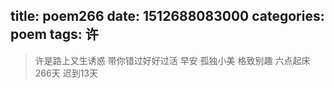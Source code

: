 title: poem266
date: 1512688083000
categories: poem
tags: 许
---
> 许是路上又生诱惑
带你错过好好过活
早安
孤独小美
格致别趣
六点起床266天 迟到13天